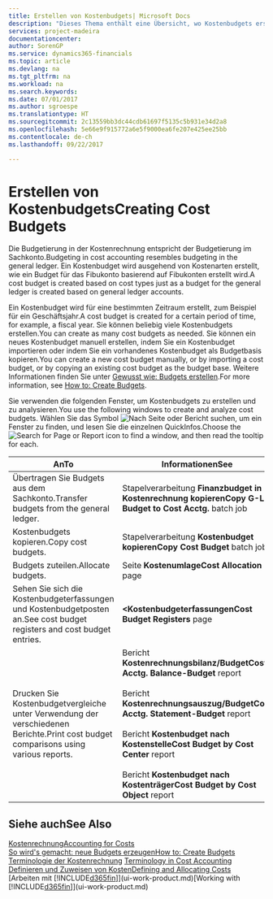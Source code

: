 ```yaml
---
title: Erstellen von Kostenbudgets| Microsoft Docs
description: "Dieses Thema enthält eine Übersicht, wo Kostenbudgets erstellt und analysiert werden."
services: project-madeira
documentationcenter: 
author: SorenGP
ms.service: dynamics365-financials
ms.topic: article
ms.devlang: na
ms.tgt_pltfrm: na
ms.workload: na
ms.search.keywords: 
ms.date: 07/01/2017
ms.author: sgroespe
ms.translationtype: HT
ms.sourcegitcommit: 2c13559bb3dc44cdb61697f5135c5b931e34d2a8
ms.openlocfilehash: 5e66e9f915772a6e5f9000ea6fe207e425ee25bb
ms.contentlocale: de-ch
ms.lasthandoff: 09/22/2017

---
```

# <a name="creating-cost-budgets"></a><span data-ttu-id="da974-103">Erstellen von Kostenbudgets</span><span class="sxs-lookup"><span data-stu-id="da974-103">Creating Cost Budgets</span></span>
<span data-ttu-id="da974-104">Die Budgetierung in der Kostenrechnung entspricht der Budgetierung im Sachkonto.</span><span class="sxs-lookup"><span data-stu-id="da974-104">Budgeting in cost accounting resembles budgeting in the general ledger.</span></span> <span data-ttu-id="da974-105">Ein Kostenbudget wird ausgehend von Kostenarten erstellt, wie ein Budget für das Fibukonto basierend auf Fibukonten erstellt wird.</span><span class="sxs-lookup"><span data-stu-id="da974-105">A cost budget is created based on cost types just as a budget for the general ledger is created based on general ledger accounts.</span></span>  

<span data-ttu-id="da974-106">Ein Kostenbudget wird für eine bestimmten Zeitraum erstellt, zum Beispiel für ein Geschäftsjahr.</span><span class="sxs-lookup"><span data-stu-id="da974-106">A cost budget is created for a certain period of time, for example, a fiscal year.</span></span> <span data-ttu-id="da974-107">Sie können beliebig viele Kostenbudgets erstellen.</span><span class="sxs-lookup"><span data-stu-id="da974-107">You can create as many cost budgets as needed.</span></span> <span data-ttu-id="da974-108">Sie können ein neues Kostenbudget manuell erstellen, indem Sie ein Kostenbudget importieren oder indem Sie ein vorhandenes Kostenbudget als Budgetbasis kopieren.</span><span class="sxs-lookup"><span data-stu-id="da974-108">You can create a new cost budget manually, or by importing a cost budget, or by copying an existing cost budget as the budget base.</span></span> <span data-ttu-id="da974-109">Weitere Informationen finden Sie unter [Gewusst wie: Budgets erstellen](finance-how-create-budgets.md).</span><span class="sxs-lookup"><span data-stu-id="da974-109">For more information, see [How to: Create Budgets](finance-how-create-budgets.md).</span></span>

<span data-ttu-id="da974-110">Sie verwenden die folgenden Fenster, um Kostenbudgets zu erstellen und zu analysieren.</span><span class="sxs-lookup"><span data-stu-id="da974-110">You use the following windows to create and analyze cost budgets.</span></span> <span data-ttu-id="da974-111">Wählen Sie das Symbol ![Nach Seite oder Bericht suchen](media/ui-search/search_small.png "Seiten- oder Berichtssymbol suchen"), um ein Fenster zu finden, und lesen Sie die einzelnen QuickInfos.</span><span class="sxs-lookup"><span data-stu-id="da974-111">Choose the ![Search for Page or Report](media/ui-search/search_small.png "Search for Page or Report icon") icon to find a window, and then read the tooltip for each.</span></span>

|<span data-ttu-id="da974-112">An</span><span class="sxs-lookup"><span data-stu-id="da974-112">To</span></span>|<span data-ttu-id="da974-113">Informationen</span><span class="sxs-lookup"><span data-stu-id="da974-113">See</span></span>|  
|--------|---------|  
|<span data-ttu-id="da974-114">Übertragen Sie Budgets aus dem Sachkonto.</span><span class="sxs-lookup"><span data-stu-id="da974-114">Transfer budgets from the general ledger.</span></span>|<span data-ttu-id="da974-115">Stapelverarbeitung **Finanzbudget in Kostenrechnung kopieren**</span><span class="sxs-lookup"><span data-stu-id="da974-115">**Copy G-L Budget to Cost Acctg.** batch job</span></span>|  
|<span data-ttu-id="da974-116">Kostenbudgets kopieren.</span><span class="sxs-lookup"><span data-stu-id="da974-116">Copy cost budgets.</span></span>|<span data-ttu-id="da974-117">Stapelverarbeitung **Kostenbudget kopieren**</span><span class="sxs-lookup"><span data-stu-id="da974-117">**Copy Cost Budget** batch job</span></span>|  
|<span data-ttu-id="da974-118">Budgets zuteilen.</span><span class="sxs-lookup"><span data-stu-id="da974-118">Allocate budgets.</span></span>|<span data-ttu-id="da974-119">Seite **Kostenumlage**</span><span class="sxs-lookup"><span data-stu-id="da974-119">**Cost Allocation** page</span></span>|  
|<span data-ttu-id="da974-120">Sehen Sie sich die Kostenbudgeterfassungen und Kostenbudgetposten an.</span><span class="sxs-lookup"><span data-stu-id="da974-120">See cost budget registers and cost budget entries.</span></span>|<span data-ttu-id="da974-121">**<Kostenbudgeterfassungen**</span><span class="sxs-lookup"><span data-stu-id="da974-121">**Cost Budget Registers** page</span></span>|  
|<span data-ttu-id="da974-122">Drucken Sie Kostenbudgetvergleiche unter Verwendung der verschiedenen Berichte.</span><span class="sxs-lookup"><span data-stu-id="da974-122">Print cost budget comparisons using various reports.</span></span>|<span data-ttu-id="da974-123">Bericht **Kostenrechnungsbilanz/Budget**</span><span class="sxs-lookup"><span data-stu-id="da974-123">**Cost Acctg. Balance-Budget** report</span></span><br /><br /> <span data-ttu-id="da974-124">Bericht **Kostenrechnungsauszug/Budget**</span><span class="sxs-lookup"><span data-stu-id="da974-124">**Cost Acctg. Statement-Budget** report</span></span><br /><br /> <span data-ttu-id="da974-125">Bericht **Kostenbudget nach Kostenstelle**</span><span class="sxs-lookup"><span data-stu-id="da974-125">**Cost Budget by Cost Center** report</span></span><br /><br /> <span data-ttu-id="da974-126">Bericht **Kostenbudget nach Kostenträger**</span><span class="sxs-lookup"><span data-stu-id="da974-126">**Cost Budget by Cost Object** report</span></span>|  

## <a name="see-also"></a><span data-ttu-id="da974-127">Siehe auch</span><span class="sxs-lookup"><span data-stu-id="da974-127">See Also</span></span>  
[<span data-ttu-id="da974-128">Kostenrechnung</span><span class="sxs-lookup"><span data-stu-id="da974-128">Accounting for Costs</span></span>](finance-manage-cost-accounting.md)  
[<span data-ttu-id="da974-129">So wird's gemacht: neue Budgets erzeugen</span><span class="sxs-lookup"><span data-stu-id="da974-129">How to: Create Budgets</span></span>](finance-how-create-budgets.md)  
<span data-ttu-id="da974-130">[Terminologie der Kostenrechnung](finance-terminology-in-cost-accounting.md) </span><span class="sxs-lookup"><span data-stu-id="da974-130">[Terminology in Cost Accounting](finance-terminology-in-cost-accounting.md) </span></span>  
[<span data-ttu-id="da974-131">Definieren und Zuweisen von Kosten</span><span class="sxs-lookup"><span data-stu-id="da974-131">Defining and Allocating Costs</span></span>](finance-define-and-allocate-costs.md)  
<span data-ttu-id="da974-132">[Arbeiten mit [!INCLUDE[d365fin](includes/d365fin_md.md)]](ui-work-product.md)</span><span class="sxs-lookup"><span data-stu-id="da974-132">[Working with [!INCLUDE[d365fin](includes/d365fin_md.md)]](ui-work-product.md)</span></span>


